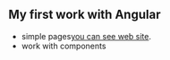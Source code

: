## My first work with Angular

- simple pages[you can see web site](https://natalliaza.github.io/Pages-app-Angular/).
- work with components
